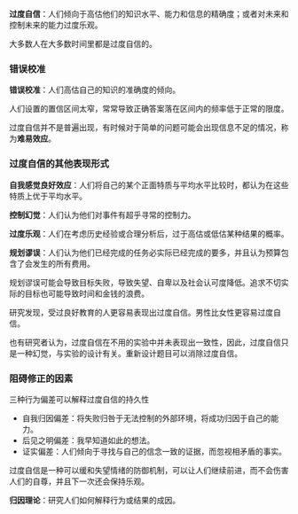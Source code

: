 **过度自信**：人们倾向于高估他们的知识水平、能力和信息的精确度；或者对未来和控制未来的能力过度乐观。

大多数人在大多数时间里都是过度自信的。

### 错误校准

**错误校准**：人们高估自己的知识的准确度的倾向。

人们设置的置信区间太窄，常常导致正确答案落在区间内的频率低于正常的限度。

过度自信并不是普遍出现，有时候对于简单的问题可能会出现信息不足的情况，称为**难易效应**。

### 过度自信的其他表现形式

**自我感觉良好效应**：人们将自己的某个正面特质与平均水平比较时，都认为在这些特质上优于平均水平。

**控制幻觉**：人们认为他们对事件有超乎寻常的控制力。

**过度乐观**：人们在考虑历史经验或合理分析后，过于高估或低估某种结果的概率。

**规划谬误**：人们认为他们已经完成的任务必实际已经完成的要多，并且认为预算包含了会发生的所有费用。

规划谬误可能会导致目标失败，导致失望、自卑以及社会认可度降低。追求不切实际的目标也可能导致时间和金钱的浪费。

研究发现，受过良好教育的人更容易表现出过度自信。男性比女性更容易过度自信。

也有研究者认为，过度自信在不用的实验中并未表现出一致性，因此，过度自信只是一种幻觉，与实验的设计有关。重新设计题目可以消除过度自信。


### 阻碍修正的因素

三种行为偏差可以解释过度自信的持久性
+ 自我归因偏差：将失败归咎于无法控制的外部环境，将成功归因于自己的能力。
+ 后见之明偏差：我早知道如此的想法。
+ 证实偏差：人们倾向于寻找与自己的信念一致的证据，而忽视相矛盾的事实。

过度自信是一种可以缓和失望情绪的防御机制，可以让人们继续前进，而不会伤害人们的自尊，并且下一次还会保持乐观。


**归因理论**：研究人们如何解释行为或结果的成因。